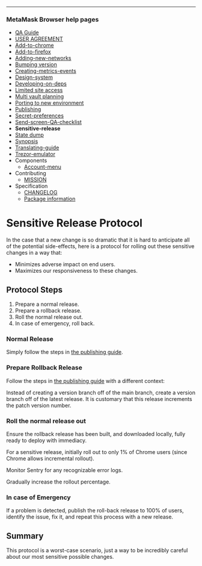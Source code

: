 
---
### MetaMask Browser help pages
* [QA Guide](https://github.com/restarian/metamask-extension/blob/develop/docs/QA_Guide.md)
* [USER AGREEMENT](https://github.com/restarian/metamask-extension/blob/develop/docs/USER_AGREEMENT.md)
* [Add-to-chrome](https://github.com/restarian/metamask-extension/blob/develop/docs/add-to-chrome.md)
* [Add-to-firefox](https://github.com/restarian/metamask-extension/blob/develop/docs/add-to-firefox.md)
* [Adding-new-networks](https://github.com/restarian/metamask-extension/blob/develop/docs/adding-new-networks.md)
* [Bumping version](https://github.com/restarian/metamask-extension/blob/develop/docs/bumping_version.md)
* [Creating-metrics-events](https://github.com/restarian/metamask-extension/blob/develop/docs/creating-metrics-events.md)
* [Design-system](https://github.com/restarian/metamask-extension/blob/develop/docs/design-system.md)
* [Developing-on-deps](https://github.com/restarian/metamask-extension/blob/develop/docs/developing-on-deps.md)
* [Limited site access](https://github.com/restarian/metamask-extension/blob/develop/docs/limited_site_access.md)
* [Multi vault planning](https://github.com/restarian/metamask-extension/blob/develop/docs/multi_vault_planning.md)
* [Porting to new environment](https://github.com/restarian/metamask-extension/blob/develop/docs/porting_to_new_environment.md)
* [Publishing](https://github.com/restarian/metamask-extension/blob/develop/docs/publishing.md)
* [Secret-preferences](https://github.com/restarian/metamask-extension/blob/develop/docs/secret-preferences.md)
* [Send-screen-QA-checklist](https://github.com/restarian/metamask-extension/blob/develop/docs/send-screen-QA-checklist.md)
* **Sensitive-release**
* [State dump](https://github.com/restarian/metamask-extension/blob/develop/docs/state_dump.md)
* [Synopsis](https://github.com/restarian/metamask-extension/blob/develop/docs/synopsis.md)
* [Translating-guide](https://github.com/restarian/metamask-extension/blob/develop/docs/translating-guide.md)
* [Trezor-emulator](https://github.com/restarian/metamask-extension/blob/develop/docs/trezor-emulator.md)
* Components
  * [Account-menu](https://github.com/restarian/metamask-extension/blob/develop/docs/components/account-menu.md)
* Contributing
  * [MISSION](https://github.com/restarian/metamask-extension/blob/develop/docs/contributing/MISSION.md)
* Specification
  * [CHANGELOG](https://github.com/restarian/metamask-extension/blob/develop/docs/specification/CHANGELOG.md)
  * [Package information](https://github.com/restarian/metamask-extension/blob/develop/docs/specification/package_information.md)
# Sensitive Release Protocol

In the case that a new change is so dramatic that it is hard to anticipate all of the potential side-effects, here is a protocol for rolling out these sensitive changes in a way that:

- Minimizes adverse impact on end users.
- Maximizes our responsiveness to these changes.

## Protocol Steps

1. Prepare a normal release.
2. Prepare a rollback release.
3. Roll the normal release out.
4. In case of emergency, roll back.

### Normal Release

Simply follow the steps in [the publishing guide](./publishing.md).

### Prepare Rollback Release

Follow the steps in [the publishing guide](./publishing.md) with a different context:

Instead of creating a version branch off of the main branch, create a version branch off of the latest release. It is customary that this release increments the patch version number.

### Roll the normal release out

Ensure the rollback release has been built, and downloaded locally, fully ready to deploy with immediacy.

For a sensitive release, initially roll out to only 1% of Chrome users (since Chrome allows incremental rollout).

Monitor Sentry for any recognizable error logs.

Gradually increase the rollout percentage.

### In case of Emergency

If a problem is detected, publish the roll-back release to 100% of users, identify the issue, fix it, and repeat this process with a new release.

## Summary

This protocol is a worst-case scenario, just a way to be incredibly careful about our most sensitive possible changes.

